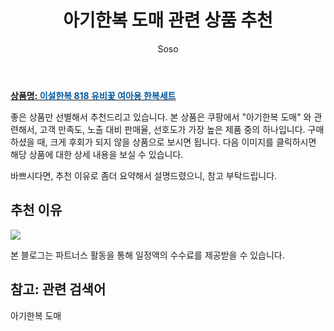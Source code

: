 ﻿---
layout: post
title:  "아기한복 도매 관련 상품 추천"
author: Soso
categories: [ 출산 / 육아]
tags: [아기한복 도매]
image: https://ads-partners.coupang.com/image1/cuO3u4o0Fnrt6MXzciwHmn7dVm29zPnObtuJ5DhqT9DcfxmJv0bkgQG3A-n-g52fPZ1_b1aIqyA7wxKyT2hL2QiMocR84fNX1NuNTl3vRUvFY6cSYFybXiO_PTpkoJRjlbi3KFNJ3ei0-75iSXjwgh0xx9No43m8wLV1_ltXHUZTUT3za3zeyxokADMRzWaNvFJT_jWiBddde84XVRPxKsyuoYfdvqP4lhU9Ip2QwJIrq80G8ako_H51VikvrEz8mFoqpuQ7Vg8iTGrtvZlwuPOaWi1AbIlQtVMlQ27G2548_ncSjfI= 
description: "쿠팡에서 아기한복 도매 관련 상품으로 가장 고객 선호도가 높은 제품 중 하나입니다."
---

<a href="https://link.coupang.com/re/AFFSDP?lptag=AF5673682&pageKey=6675494836&itemId=15374512393&vendorItemId=82594606646&traceid=V0-153-62cd4c4645c1acf1&requestid=20240201105026887124218606&token=31850C%7CMIXED"><b>상품명: <font color='#01579B'>이설한복 818 유비꽃 여아용 한복세트</font></b></a>

좋은 상품만 선별해서 추천드리고 있습니다.
본 상품은 쿠팡에서 "아기한복 도매" 와 관련해서, 고객 만족도, 노출 대비 판매율, 선호도가 가장 높은 제품 중의 하나입니다.
구매하셨을 때, 크게 후회가 되지 않을 상품으로 보시면 됩니다. 
다음 이미지를 클릭하시면 해당 상품에 대한 상세 내용을 보실 수 있습니다.

바쁘시다면, 추천 이유로 좀더 요약해서 설명드렸으니, 참고 부탁드립니다.

## 추천 이유 

<a href="https://link.coupang.com/re/AFFSDP?lptag=AF5673682&pageKey=6675494836&itemId=15374512393&vendorItemId=82594606646&traceid=V0-153-62cd4c4645c1acf1&requestid=20240201105026887124218606&token=31850C%7CMIXED"><img src="https://thumbnail6.coupangcdn.com/thumbnails/remote/q89/image/vendor_inventory/9454/35909a259e0b938e4019d309c6e082a56955e6183c41ea65db89370faf4d.jpg"></a> 

본 블로그는 파트너스 활동을 통해 일정액의 수수료를 제공받을 수 있습니다.

## 참고: 관련 검색어    
아기한복 도매